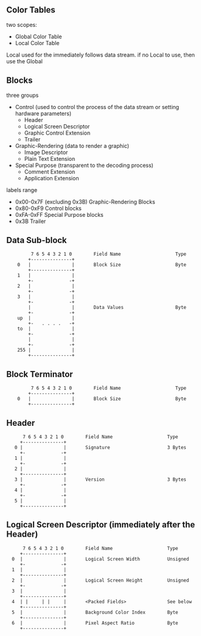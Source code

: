 ## Color Tables

two scopes:

-   Global Color Table
-   Local Color Table

Local used for the immediately follows data stream.
if no Local to use, then use the Global

## Blocks

three groups

-   Control (used to control the process of the data stream or setting hardware parameters)
    -   Header
    -   Logical Screen Descriptor
    -   Graphic Control Extension
    -   Trailer
-   Graphic-Rendering (data to render a graphic)
    -   Image Descriptor
    -   Plain Text Extension
-   Special Purpose (transparent to the decoding process)
    -   Comment Extension
    -   Application Extension

labels range

-   0x00-0x7F (excluding 0x3B) Graphic-Rendering Blocks
-   0x80-0xF9 Control blocks
-   0xFA-0xFF Special Purpose blocks
-   0x3B Trailer

## Data Sub-block

```
         7 6 5 4 3 2 1 0        Field Name                    Type
        +---------------+
    0   |               |       Block Size                    Byte
        +---------------+
    1   |               |
        +-             -+
    2   |               |
        +-             -+
    3   |               |
        +-             -+
        |               |       Data Values                   Byte
        +-             -+
    up  |               |
        +-   . . . .   -+
    to  |               |
        +-             -+
        |               |
        +-             -+
    255 |               |
        +---------------+
```

## Block Terminator

```
         7 6 5 4 3 2 1 0        Field Name                    Type
        +---------------+
    0   |               |       Block Size                    Byte
        +---------------+
```

## Header

```
      7 6 5 4 3 2 1 0        Field Name                    Type
     +---------------+
   0 |               |       Signature                     3 Bytes
     +-             -+
   1 |               |
     +-             -+
   2 |               |
     +---------------+
   3 |               |       Version                       3 Bytes
     +-             -+
   4 |               |
     +-             -+
   5 |               |
     +---------------+
```

## Logical Screen Descriptor (immediately after the Header)

```
      7 6 5 4 3 2 1 0        Field Name                    Type
     +---------------+
  0  |               |       Logical Screen Width          Unsigned
     +-             -+
  1  |               |
     +---------------+
  2  |               |       Logical Screen Height         Unsigned
     +-             -+
  3  |               |
     +---------------+
  4  | |     | |     |       <Packed Fields>               See below
     +---------------+
  5  |               |       Background Color Index        Byte
     +---------------+
  6  |               |       Pixel Aspect Ratio            Byte
     +---------------+
```
